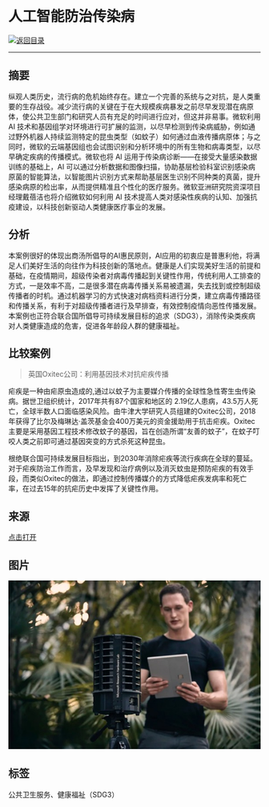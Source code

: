 # 人工智能防治传染病

[![返回目录](http://img.shields.io/badge/点击-返回目录-875A7B.svg?style=flat&colorA=8F8F8F)](/)

----------

## 摘要

纵观人类历史，流行病的危机始终存在。建立一个完善的系统与之对抗，是人类重要的生存战役。减少流行病的关键在于在大规模疾病暴发之前尽早发现潜在病原体，使公共卫生部门和研究人员有充足的时间进行应对，但这并非易事。微软利用 AI 技术和基因组学对环境进行可扩展的监测，以尽早检测到传染病威胁，例如通过野外机器人持续监测特定的昆虫类型（如蚊子）如何通过血液传播病原体；与之同时，微软的云端基因组也会试图识别和分析环境中的所有生物和病毒类型，以尽早确定疾病的传播模式。微软也将 AI 运用于传染病诊断——在接受大量感染数据训练的基础上，AI 可以通过分析数据和图像扫描，协助基层检验科室识别感染病原菌的智能算法，以智能图片识别方式来帮助基层医生识别不同种类的真菌，提升感染病原的检出率，从而提供精准且个性化的医疗服务。微软亚洲研究院资深项目经理戴蓓洁也将介绍微软如何利用 AI 技术提高人类对感染性疾病的认知、加强抗疫建设，以科技创新驱动人类健康医疗事业的发展。

## 分析

本案例很好的体现出商汤所倡导的AI惠民原则，AI应用的初衷应是普惠利他，将满足人们美好生活的向往作为科技创新的落地点。健康是人们实现美好生活的前提和基础，在疫情期间，超级传染者对病毒传播起到关键性作用，传统利用人工排查的方式，一是效率不高，二是很多潜在病毒传播关系易被遗漏，失去找到或控制超级传播者的时机。通过机器学习的方式快速对病档资料进行分类，建立病毒传播路径和传播关系，有利于对超级传播者进行及早排查，有效控制疫情向恶性传播发展。本案例也正符合联合国所倡导可持续发展目标的追求（SDG3），消除传染类疾病对人类健康造成的危害，促进各年龄段人群的健康福祉。

## 比较案例

> 英国Oxitec公司：利用基因技术对抗疟疾传播

疟疾是一种由疟原虫造成的,通过以蚊子为主要媒介传播的全球性急性寄生虫传染病。据世卫组织统计，2017年共有87个国家和地区的 2.19亿人患病，43.5万人死亡，全球半数人口面临感染风险。由牛津大学研究人员组建的Oxitec公司，2018年获得了比尔及梅琳达·盖茨基金会400万美元的资金援助用于抗击疟疾。Oxitec主要是采用基因工程技术修改蚊子的基因，旨在创造所谓“友善的蚊子”，在蚊子叮咬人类之前即可通过基因突变的方式杀死这种昆虫。

根绝联合国可持续发展目标指出，到2030年消除疟疾等流行疾病在全球的蔓延。对于疟疾防治工作而言，及早发现和治疗病例以及消灭蚊虫是预防疟疾的有效手段，而类似Oxitec的做法，即通过控制传播媒介的方式降低疟疾发病率和死亡率，在过去15年的抗疟历史中发挥了关键性作用。

## 来源

<a href="https://mp.weixin.qq.com/s/ch2kVAW1-X9-xcAHp2fE5g" target="_blank">点击打开</a>

## 图片

![图片](3.6.1.jpg)


## 标签

公共卫生服务、健康福祉（SDG3）
